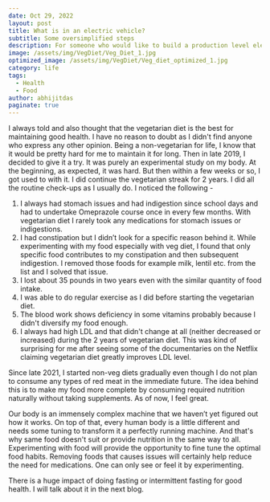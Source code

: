 ```yaml
---
date: Oct 29, 2022
layout: post
title: What is in an electric vehicle?
subtitle: Some oversimplified steps
description: For someone who would like to build a production level electric vehicle
image: /assets/img/VegDiet/Veg_Diet_1.jpg
optimized_image: /assets/img/VegDiet/Veg_diet_optimized_1.jpg
category: life
tags:
  - Health
  - Food
author: abhijitdas
paginate: true
---
```

I always told and also thought that the vegetarian diet is the best for maintaining good health. I have no reason to doubt as I didn't find anyone who express any other opinion. Being a non-vegetarian for life, I know that it would be pretty hard for me to maintain it for long. Then in late 2019, I decided to give it a try. It was purely an experimental study on my body. At the beginning, as expected, it was hard. But then within a few weeks or so, I got used to with it. I did continue the vegetarian streak for 2 years. I did all the routine check-ups as I usually do. I noticed the following -

1.	I always had stomach issues and had indigestion since school days and had to undertake Omeprazole course once in every few months. With vegetarian diet I rarely took any medications for stomach issues or indigestions.
2.	I had constipation but I didn’t look for a specific reason behind it. While experimenting with my food especially with veg diet, I found that only specific food contributes to my constipation and then subsequent indigestion. I removed those foods for example milk, lentil etc. from the list and I solved that issue.
3.	I lost about 35 pounds in two years even with the similar quantity of food intake.
4.	I was able to do regular exercise as I did before starting the vegetarian diet.
5. The blood work shows deficiency in some vitamins probably because I didn't diversify my food enough.
6. I always had high LDL and that didn't change at all (neither decreased or increased) during the 2 years of vegetarian diet. This was kind of surprising for me after seeing some of the documentaries on the Netflix claiming vegetarian diet greatly improves LDL level.

Since late 2021, I started non-veg diets gradually even though I do not plan to consume any types of red meat in the immediate future. The idea behind this is to make my food more complete by consuming required nutrition naturally without taking supplements. As of now, I feel great.

Our body is an immensely complex machine that we haven’t yet figured out how it works. On top of that, every human body is a little different and needs some tuning to transform it a perfectly running machine. And that's why same food doesn't suit or provide nutrition in the same way to all. Experimenting with food will provide the opportunity to fine tune the optimal food habits. Removing foods that causes issues will certainly help reduce the need for medications. One can only see or feel it by experimenting.

There is a huge impact of doing fasting or intermittent fasting for good health. I will talk about it in the next blog.
